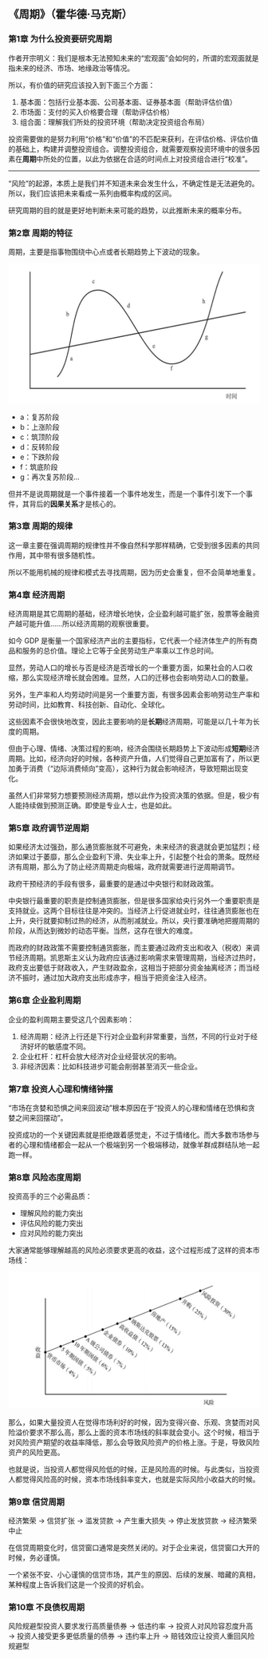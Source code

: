 ## 《周期》（霍华德·马克斯）


### 第1章 为什么投资要研究周期

作者开宗明义：我们是根本无法预知未来的“宏观面”会如何的，所谓的宏观面就是指未来的经济、市场、地缘政治等情况。

所以，有价值的研究应该投入到下面三个方面：

1. 基本面：包括行业基本面、公司基本面、证券基本面（帮助评估价值）
2. 市场面：支付的买入价格要合理（帮助评估价格）
3. 组合面：理解我们所处的投资环境（帮助决定投资组合布局）

投资需要做的是努力利用“价格”和“价值”的不匹配来获利，在评估价格、评估价值的基础上，构建并调整投资组合。调整投资组合，就需要观察投资环境中的很多因素在**周期**中所处的位置，以此为依据在合适的时间点上对投资组合进行“校准”。

---

“风险”的起源，本质上是我们并不知道未来会发生什么，不确定性是无法避免的。所以，我们应该把未来看成一系列由概率构成的区间。

研究周期的目的就是更好地判断未来可能的趋势，以此推断未来的概率分布。


### 第2章 周期的特征

周期，主要是指事物围绕中心点或者长期趋势上下波动的现象。 

![](book-market-cycle/cycle-wave.png)

* a：复苏阶段
* b：上涨阶段
* c：筑顶阶段
* d：反转阶段
* e：下跌阶段
* f：筑底阶段
* g：再次复苏阶段...

但并不是说周期就是一个事件接着一个事件地发生，而是一个事件引发下一个事件，其背后的**因果关系**才是核心的。


### 第3章 周期的规律

这一章主要在强调周期的规律性并不像自然科学那样精确，它受到很多因素的共同作用，其中带有很多随机性。

所以不能用机械的规律和模式去寻找周期，因为历史会重复，但不会简单地重复。


### 第4章 经济周期

经济周期是其它周期的基础，经济增长地快，企业盈利越可能扩张，股票等金融资产越可能升值……所以经济周期的观察很重要。

如今 GDP 是衡量一个国家经济产出的主要指标，它代表一个经济体生产的所有商品和服务的总价值。理论上它等于全民劳动生产率乘以工作总时间。

显然，劳动人口的增长与否是经济是否增长的一个重要方面，如果社会的人口收缩，那么实现经济增长就会困难。显然，人口的迁移也会影响劳动人口的数量。

另外，生产率和人均劳动时间是另一个重要方面，有很多因素会影响劳动生产率和劳动时间，比如教育、科技创新、自动化、全球化。

这些因素不会很快地改变，因此主要影响的是**长期**经济周期，可能是以几十年为长度的周期。

但由于心理、情绪、决策过程的影响，经济会围绕长期趋势上下波动形成**短期**经济周期。比如，经济向好的时候，各种资产升值，人们觉得自己更加富有了，所以更加勇于消费（“边际消费倾向”变高），这种行为就会影响经济，导致短期出现变化。

虽然人们非常努力想要预测经济周期，想以此作为投资决策的依据。但是，极少有人能持续做到预测正确。即使是专业人士，也是如此。


### 第5章 政府调节逆周期

如果经济太过强劲，那么通货膨胀就不可避免，未来经济的衰退就会更加猛烈；经济如果过于萎靡，那么企业盈利下滑、失业率上升，引起整个社会的萧条。既然经济有周期，那么为了防止经济周期走向极端，政府就需要进行逆周期调节。

政府干预经济的手段有很多，最重要的是通过中央银行和财政政策。

中央银行最重要的职责是控制通货膨胀，但是很多国家给央行另外一个重要职责是支持就业。这两个目标往往是冲突的。当经济上行促进就业时，往往通货膨胀也在上升，央行就要抑制过热的经济，从而削减就业。所以，央行要准确地把握周期的阶段，从而达到微妙的动态平衡。当然，这存在很大的难度。

而政府的财政政策不需要控制通货膨胀，而主要通过政府支出和收入（税收）来调节经济周期。凯恩斯主义认为政府应该通过影响需求来管理周期，当经济过热时，政府支出要低于财政收入，产生财政盈余，这相当于把部分资金抽离经济；而当经济不振时，通过加大政府支出形成赤字，相当于把资金注入经济。


### 第6章 企业盈利周期

企业的盈利周期主要受这几个因素影响：

1. 经济周期：经济上行还是下行对企业盈利非常重要，当然，不同的行业对于经济好坏的敏感度不同。
2. 企业杠杆：杠杆会放大经济对企业经营状况的影响。
3. 非经济因素：比如科技进步可能会削弱甚至消灭一些企业。


### 第7章 投资人心理和情绪钟摆

“市场在贪婪和恐惧之间来回波动”根本原因在于“投资人的心理和情绪在恐惧和贪婪之间来回摆动”。

投资成功的一个关键因素就是拒绝跟着感觉走，不过于情绪化。而大多数市场参与者的心理和情绪都会一起从一个极端到另一个极端移动，就像羊群成群结队地一起跑一样。


### 第8章 风险态度周期

投资高手的三个必需品质：

* 理解风险的能力突出
* 评估风险的能力突出
* 应对风险的能力突出

大家通常能够理解越高的风险必须要求更高的收益，这个过程形成了这样的资本市场线：

![](book-market-cycle/cml.png)

那么，如果大量投资人在觉得市场利好的时候，因为变得兴奋、乐观、贪婪而对风险溢价要求不那么高，那么上面的资本市场线的斜率就会变小。这个时候，相当于对风险资产期望的收益率降低，那么会导致风险资产的价格上涨。于是，导致风险资产的风险更高。

也就是说，当投资人都觉得风险低的时候，正是风险高的时候。与此类似，当投资人都觉得风险高的时候，资本市场线斜率变大，也就是实际风险小收益大的时候。


### 第9章 信贷周期

经济繁荣 → 信贷扩张 → 滥发贷款 → 产生重大损失 → 停止发放贷款 → 经济繁荣中止

在信贷周期变化时，信贷窗口通常是突然关闭的。对于企业来说，信贷窗口大开的时候，务必谨慎。

一个紧张不安、小心谨慎的信贷市场，其产生的原因、后续的发展、暗藏的真相，某种程度上告诉我们这是一个投资的好机会。


### 第10章 不良债权周期

风险规避型投资人要求发行高质量债券 → 低违约率 → 投资人对风险容忍度升高 → 投资人接受更多更低质量的债券 → 违约率上升 → 赔钱效应让投资人重回风险规避型

